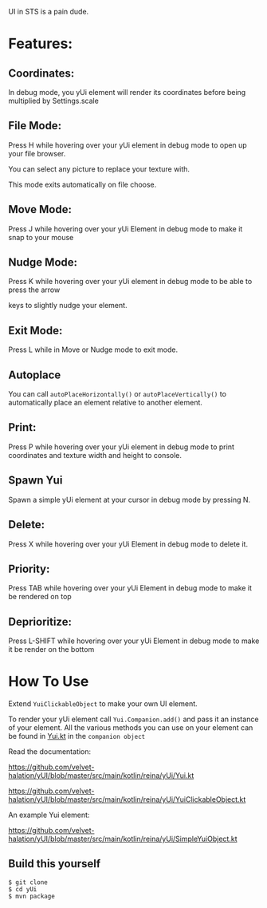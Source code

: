 UI in STS is a pain dude.

# Features:

 ## Coordinates:
 
  In debug mode, you yUi element will render its coordinates before being multiplied by Settings.scale
  
 ## File Mode:
 
  Press H while hovering over your yUi element in debug mode to open up your file browser.
  
  You can select any picture to replace your texture with.
  
  This mode exits automatically on file choose.
  
 ## Move Mode:
 
  Press J while hovering over your yUi Element in debug mode to make it snap to your mouse
  
 ## Nudge Mode:
 
  Press K while hovering over your yUi element in debug mode to be able to press the arrow
  
  keys to slightly nudge your element.
  
 ## Exit Mode:
 
  Press L while in Move or Nudge mode to exit mode.
  
 ## Autoplace
 
  You can call `autoPlaceHorizontally()` or `autoPlaceVertically()` to automatically place an element relative to another element.
 ## Print:
 
  Press P while hovering over your yUi element in debug mode to print coordinates and texture width and height to console.
  
  ## Spawn Yui
  
   Spawn a simple yUi element at your cursor in debug mode by pressing N.
   
  ## Delete:
  
  Press X while hovering over your yUi Element in debug mode to delete it.
 
 ## Priority:
 
   Press TAB while hovering over your yUi Element in debug mode to make it be rendered on top
   
 ## Deprioritize:
 
   Press L-SHIFT while hovering over your yUi Element in debug mode to make it be render on the bottom
  

# How To Use

Extend `YuiClickableObject` to make your own UI element. 

To render your yUi element call `Yui.Companion.add()` and pass it an instance of your element.
All the various methods you can use on your element can be found in [Yui.kt](https://github.com/velvet-halation/yUI/blob/master/src/main/kotlin/reina/yUi/Yui.kt) in the `companion object`

Read the documentation:

https://github.com/velvet-halation/yUI/blob/master/src/main/kotlin/reina/yUi/Yui.kt

https://github.com/velvet-halation/yUI/blob/master/src/main/kotlin/reina/yUi/YuiClickableObject.kt

An example Yui element:

https://github.com/velvet-halation/yUI/blob/master/src/main/kotlin/reina/yUi/SimpleYuiObject.kt

## Build this yourself
```
$ git clone
$ cd yUi
$ mvn package
```
